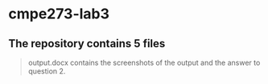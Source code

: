 # cmpe273-lab3
## The repository contains 5 files
> output.docx contains the screenshots of the output and the answer to question 2.
